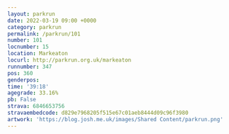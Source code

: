 ```yaml
---
layout: parkrun
date: 2022-03-19 09:00 +0000
category: parkrun
permalink: /parkrun/101
number: 101
locnumber: 15
location: Markeaton
locurl: http://parkrun.org.uk/markeaton
runnumber: 347
pos: 360
genderpos: 
time: '39:18'
agegrade: 33.16%
pb: False
strava: 6846653756
stravaembedcode: d829e7968205f515e67c01aeb8444d09c96f3980
artwork: 'https://blog.josh.me.uk/images/Shared Content/parkrun.png'
---
```


